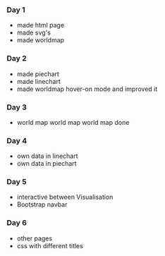 ### Day 1
* made html page
* made svg's
* made worldmap

### Day 2
* made piechart
* made linechart
* made worldmap hover-on mode and improved it

### Day 3
* world map world map world map done

### Day 4
* own data in linechart
* own data in piechart

### Day 5
* interactive between Visualisation
* Bootstrap navbar

### Day 6
* other pages
* css with different titles
